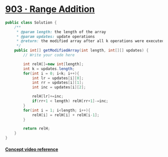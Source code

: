 # [903 · Range Addition](https://www.lintcode.com/problem/903/)

```java
public class Solution {
    /**
     * @param length: the length of the array
     * @param updates: update operations
     * @return: the modified array after all k operations were executed
     */
    public int[] getModifiedArray(int length, int[][] updates) {
        // Write your code here

        int relH[]=new int[length];
        int k = updates.length;
        for(int i = 0; i<k; i++){
            int lr = updates[i][0];
            int rr = updates[i][1];
            int inc = updates[i][2];

            relH[lr]+=inc;
            if(rr+1 < length) relH[rr+1]-=inc;
        }
        for(int i = 1; i<length; i++){
            relH[i] = relH[i] + relH[i-1];
        }

        return relH;
    }
}
```

#### [Concept video reference](https://youtu.be/R-PBfqsRGP0)